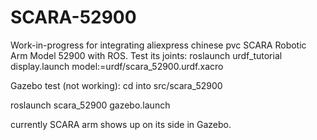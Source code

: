 # SCARA-52900
Work-in-progress for integrating aliexpress chinese pvc SCARA Robotic Arm Model 52900 with ROS. 
Test its joints:  roslaunch urdf_tutorial display.launch model:=urdf/scara_52900.urdf.xacro

Gazebo test (not working): cd into src/scara_52900

roslaunch scara_52900 gazebo.launch

currently SCARA arm shows up on its side in Gazebo.

